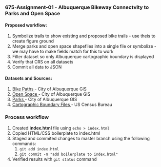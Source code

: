 ### 675-Assignment-01 - Albuquerque Bikeway Connectvity to Parks and Open Space
#### Proposed workflow:
1. Symbolize trails to show existing and proposed bike trails - use theis to create figure ground
2. Merge parks and open space shapefiles into a single file or symbolize - we may have to make fields match for this to work
3. Filter dataset so only Albuquerque cartographic boundary is displayed
3. Verify that CRS on all datasets 
4. Commit all data to JSON

#### Datasets and Sources:
1. [Bike Paths ](http://coagisweb.cabq.gov/datadownload/biketrails.zip) - City of Albuquerque GIS
2. [Open Space ](http://coagisweb.cabq.gov/datadownload/openspace.zip) - City of Albuquerque GIS
3. [Parks ](http://coagisweb.cabq.gov/datadownload/parks.zip) - City of Albuquerque GIS
4. [Cartographic Boundary Files ](https://www2.census.gov/geo/tiger/GENZ2018/shp/cb_2018_us_ua10_500k.zip) - US Census Bureau

### Process workflow
1. Created **index.html** file using `echo > index.html`
2. Copied HTML/CSS boilerplate to index.html
3. Staged and commited changes to master branch using the following commands:
    1. `git add index.html`
    2. `git commit -m "add boilerplate to index.html"`
4. Verified results with `git status` command